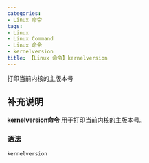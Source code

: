 ```yaml
---
categories:
- Linux 命令
tags:
- Linux
- Linux Command
- Linux 命令
- kernelversion
title: 【Linux 命令】kernelversion
---
```


打印当前内核的主版本号

## 补充说明

**kernelversion命令** 用于打印当前内核的主版本号。

###  语法

```shell
kernelversion
```


<!-- Linux命令行搜索引擎：https://jaywcjlove.github.io/linux-command/ -->
